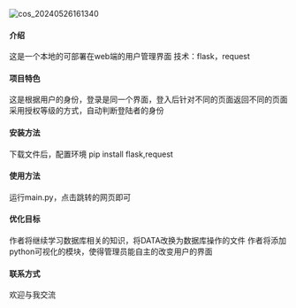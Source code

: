 ![cos_20240526161340](https://github.com/scottHGITUHB/webserver/assets/150643328/f308f4ca-d7e4-4bd2-b96c-631c1edc6b92)


#### 介绍
这是一个本地的可部署在web端的用户管理界面
技术：flask，request

#### 项目特色
这是根据用户的身份，登录是同一个界面，登入后针对不同的页面返回不同的页面
采用授权等级的方式，自动判断登陆者的身份

#### 安装方法
下载文件后，配置环境
pip install flask,request

#### 使用方法
运行main.py，点击跳转的网页即可

#### 优化目标
作者将继续学习数据库相关的知识，将DATA改换为数据库操作的文件
作者将添加python可视化的模块，使得管理员能自主的改变用户的界面

#### 联系方式
欢迎与我交流
